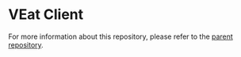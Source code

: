 # VEat Client

For more information about this repository, please refer to the [parent repository](https://github.com/Victor-Pavageau/VEat-Project).
